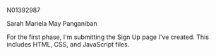 N01392987


Sarah Mariela May Panganiban

For the first phase, I'm submitting the Sign Up page I've created. This includes HTML, CSS, and JavaScript files.
